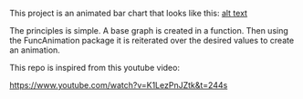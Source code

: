 This project is an animated bar chart that looks like this:
[alt text](https://github.com/benyaminbidabad/animated_graphs/blob/main/Output/Population%20Distribution.gif)

The principles is simple. A base graph is created in a function. Then using the FuncAnimation package it is reiterated over the desired values to create an animation.

This repo is inspired from this youtube video:

https://www.youtube.com/watch?v=K1LezPnJZtk&t=244s
